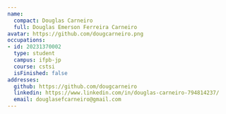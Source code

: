 ```yaml
---
name:
  compact: Douglas Carneiro
  full: Douglas Emerson Ferreira Carneiro
avatar: https://github.com/dougcarneiro.png
occupations:
- id: 20231370002
  type: student
  campus: ifpb-jp
  course: cstsi
  isFinished: false
addresses:
  github: https://github.com/dougcarneiro
  linkedin: https://www.linkedin.com/in/douglas-carneiro-794814237/
  email: douglasefcarneiro@gmail.com
---
```

